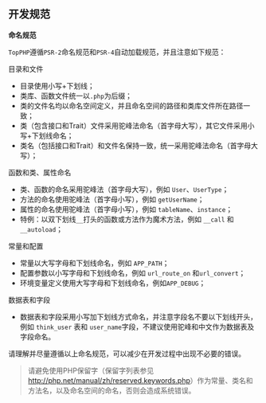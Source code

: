 ## 开发规范

**命名规范**

`TopPHP`遵循`PSR-2`命名规范和`PSR-4`自动加载规范，并且注意如下规范：

目录和文件
* 目录使用小写+下划线；
* 类库、函数文件统一以`.php`为后缀；
* 类的文件名均以命名空间定义，并且命名空间的路径和类库文件所在路径一致；
* 类（包含接口和Trait）文件采用驼峰法命名（首字母大写），其它文件采用小写+下划线命名；
* 类名（包括接口和Trait）和文件名保持一致，统一采用驼峰法命名（首字母大写）；

函数和类、属性命名
* 类、函数的命名采用驼峰法（首字母大写），例如 `User`、`UserType`；
* 方法的命名使用驼峰法（首字母小写），例如 `getUserName`；
* 属性的命名使用驼峰法（首字母小写），例如 `tableName`、`instance`；
* 特例：以双下划线`__`打头的函数或方法作为魔术方法，例如 `__call` 和 `__autoload`；

常量和配置
* 常量以大写字母和下划线命名，例如 `APP_PATH`；
* 配置参数以小写字母和下划线命名，例如 `url_route_on` 和`url_convert`；
* 环境变量定义使用大写字母和下划线命名，例如`APP_DEBUG`；

数据表和字段
* 数据表和字段采用小写加下划线方式命名，并注意字段名不要以下划线开头，例如 `think_user` 表和 `user_name`字段，不建议使用驼峰和中文作为数据表及字段命名。

请理解并尽量遵循以上命名规范，可以减少在开发过程中出现不必要的错误。

>请避免使用PHP保留字（保留字列表参见 <a href="http://php.net/manual/zh/reserved.keywords.php">http://php.net/manual/zh/reserved.keywords.php</a>）作为常量、类名和方法名，以及命名空间的命名，否则会造成系统错误。